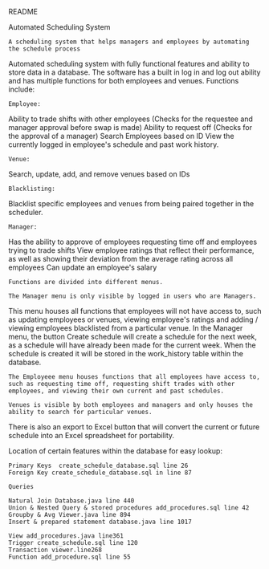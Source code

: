 README

Automated Scheduling System

	A scheduling system that helps managers and employees by automating the schedule process
Automated scheduling system with fully functional features and ability to store data in a database. The software has a built in log in and log out ability and has multiple functions for both employees and venues. Functions include:
	
	Employee:
Ability to trade shifts with other employees
    (Checks for the requestee and manager approval before swap is made)
Ability to request off
    (Checks for the approval of a manager)
Search Employees based on ID
View the currently logged in employee's schedule and past work history.

	Venue:
Search, update, add, and remove venues based on IDs

	Blacklisting:
Blacklist specific employees and venues from being paired together in the scheduler.

	Manager:
Has the ability to approve of employees requesting time off and employees trying to trade shifts
View employee ratings that reflect their performance, as well as showing their deviation from the
average rating across all employees
Can update an employee's salary

	Functions are divided into different menus. 
    
	The Manager menu is only visible by logged in users who are Managers. 
This menu houses all functions that employees will not have access to, such as updating employees or venues, viewing employee's ratings and adding / viewing employees blacklisted from a particular venue. In the Manager menu, the button Create schedule will create a schedule for the next week, as a 
schedule will have already been made for the current week. When the schedule is created it will be stored in the
work_history table within the database.
    
    The Employeee menu houses functions that all employees have access to, such as requesting time off, requesting shift trades with other employees, and viewing their own current and past schedules.
    
    Venues is visible by both employees and managers and only houses the ability to search for particular venues.

There is also an export to Excel button that will convert the current or future schedule into an Excel spreadsheet
for portability.


Location of certain features within the database for easy lookup:

    Primary Keys  create_schedule_database.sql line 26
    Foreign Key create_schedule_database.sql in line 87
        
    Queries
    
    Natural Join Database.java line 440
    Union & Nested Query & stored procedures add_procedures.sql line 42
    Groupby & Avg Viewer.java line 894
    Insert & prepared statement database.java line 1017

    View add_procedures.java line361
    Trigger create_schedule.sql line 120
    Transaction viewer.line268
    Function add_procedure.sql line 55

